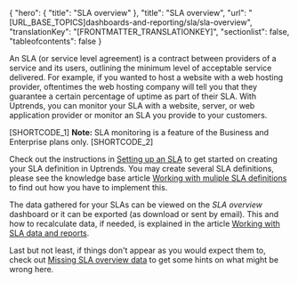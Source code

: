 {
  "hero": {
    "title": "SLA overview"
  },
  "title": "SLA overview",
  "url": "[URL_BASE_TOPICS]dashboards-and-reporting/sla/sla-overview",
  "translationKey": "[FRONTMATTER_TRANSLATIONKEY]",
  "sectionlist": false,
  "tableofcontents": false
}

An SLA (or service level agreement) is a contract between providers of a service and its users, outlining the minimum level of acceptable service delivered. For example, if you wanted to host a website with a web hosting provider, oftentimes the web hosting company will tell you that they guarantee a certain percentage of uptime as part of their SLA. With Uptrends, you can monitor your SLA with a website, server, or web application provider or monitor an SLA you provide to your customers.

[SHORTCODE_1]
**Note:** SLA monitoring is a feature of the Business and Enterprise plans only.
[SHORTCODE_2]

Check out the instructions in [Setting up an SLA]([LINK_URL_1]) to get started on creating your SLA definition in Uptrends. You may create several SLA definitions, please see the knowledge base article [Working with muliple SLA definitions]([LINK_URL_2]) to find out how you have to implement this.

The data gathered for your SLAs can be viewed on the *SLA overview* dashboard or it can be exported (as download or sent by email). This and how to recalculate data, if needed, is explained in the article [Working with SLA data and reports]([LINK_URL_3]).

Last but not least, if things don't appear as you would expect them to, check out [Missing SLA overview data]([LINK_URL_4]) to get some hints on what might be wrong here.
